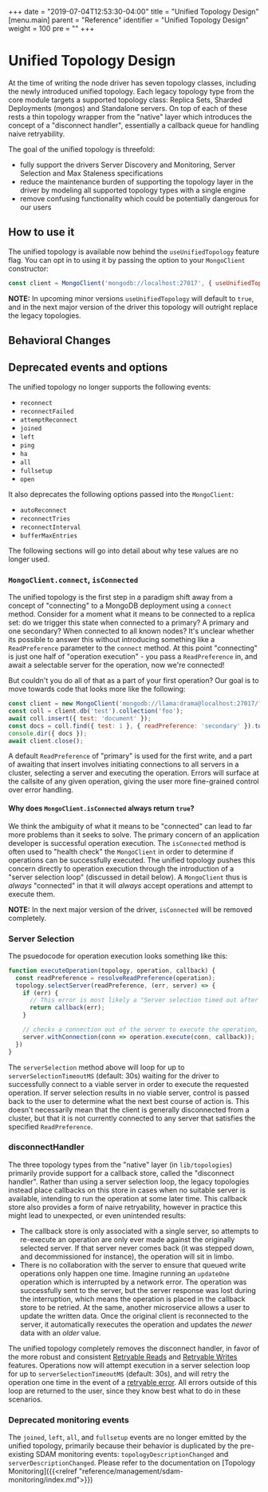 +++
date = "2019-07-04T12:53:30-04:00"
title = "Unified Topology Design"
[menu.main]
  parent = "Reference"
  identifier = "Unified Topology Design"
  weight = 100
  pre = "<i class='fa'></i>"
+++

# Unified Topology Design

At the time of writing the node driver has seven topology classes, including the newly introduced unified topology. Each legacy topology type from the core module targets a supported topology class: Replica Sets, Sharded Deployments (mongos) and Standalone servers. On top of each of these rests a thin topology wrapper from the "native" layer which introduces the concept of a "disconnect handler", essentially a callback queue for handling naive retryability.

The goal of the unified topology is threefold:
  - fully support the drivers Server Discovery and Monitoring, Server Selection and Max Staleness specifications
  - reduce the maintenance burden of supporting the topology layer in the driver by modeling all supported topology types with a single engine
  - remove confusing functionality which could be potentially dangerous for our users

## How to use it

The unified topology is available now behind the `useUnifiedTopology` feature flag. You can opt in to using it by passing the option to your `MongoClient` constructor:

```js
const client = MongoClient('mongodb://localhost:27017', { useUnifiedTopology: true });
```

**NOTE:** In upcoming minor versions `useUnifiedTopology` will default to `true`, and in the next major version of the driver this topology will outright replace the legacy topologies.

## Behavioral Changes

## Deprecated events and options

The unified topology no longer supports the following events:
- `reconnect`
- `reconnectFailed`
- `attemptReconnect`
- `joined`
- `left`
- `ping`
- `ha`
- `all`
- `fullsetup`
- `open`

It also deprecates the following options passed into the `MongoClient`:
- `autoReconnect`
- `reconnectTries`
- `reconnectInterval`
- `bufferMaxEntries`

The following sections will go into detail about why tese values are no longer used.

### `MongoClient.connect`, `isConnected`

The unified topology is the first step in a paradigm shift away from a concept of "connecting" to a MongoDB deployment using a `connect` method. Consider for a moment what it means to be connected to a replica set: do we trigger this state when connected to a primary? A primary and one secondary? When connected to all known nodes? It's unclear whether its possible to answer this without introducing something like a `ReadPreference` parameter to the `connect` method. At this point "connecting" is just one half of "operation execution" - you pass a `ReadPreference` in, and await a selectable server for the operation, now we're connected!

But couldn't you do all of that as a part of your first operation? Our goal is to move towards code that looks more like the following:

```js
const client = new MongoClient('mongodb://llama:drama@localhost:27017/?replicaSet=rs');
const coll = client.db('test').collection('foo');
await coll.insert({ test: 'document' });
const docs = coll.find({ test: 1 }, { readPreference: 'secondary' }).toArray();
console.dir({ docs });
await client.close();
```

A default `ReadPreference` of "primary" is used for the first write, and a part of awaiting that insert involves initiating connections to all servers in a cluster, selecting a server and executing the operation. Errors will surface at the callsite of any given operation, giving the user more fine-grained control over error handling.

#### Why does `MongoClient.isConnected` always return `true`?

We think the ambiguity of what it means to be "connected" can lead to far more problems than it seeks to solve. The primary concern of an application developer is successful operation execution. The `isConnected` method is often used to "health check" the `MongoClient` in order to determine if operations can be successfully executed. The unified topology pushes this concern directly to operation execution through the introduction of a "server selection loop" (discussed in detail below). A `MongoClient` thus is _always_ "connected" in that it will _always_ accept operations and attempt to execute them.

**NOTE:** In the next major version of the driver, `isConnected` will be removed completely.

### Server Selection

The psuedocode for operation execution looks something like this:

```js
function executeOperation(topology, operation, callback) {
  const readPreference = resolveReadPreference(operation);
  topology.selectServer(readPreference, (err, server) => {
    if (err) {
      // This error is most likely a "Server selection timed out after Xms"
      return callback(err);
    }

    // checks a connection out of the server to execute the operation, then checks it back in
    server.withConnection(conn => operation.execute(conn, callback));
  })
}
```

The `serverSelection` method above will loop for up to `serverSelectionTimeoutMS` (default: 30s) waiting for the driver to successfully connect to a viable server in order to execute the requested operation. If server selection results in no viable server, control is passed back to the user to determine what the next best course of action is. This doesn't necessarily mean that the client is generally disconnected from a cluster, but that it is not currently connected to any server that satisfies the specified `ReadPreference`.

### disconnectHandler

The three topology types from the "native" layer (in `lib/topologies`) primarily provide support for a callback store, called the "disconnect handler". Rather than using a server selection loop, the legacy topologies instead place callbacks on this store in cases when no suitable server is available, intending to run the operation at some later time. This callback store also provides a form of naive retryability, however in practice this might lead to unexpected, or even unintended results:
  - The callback store is only associated with a single server, so attempts to re-execute an operation are only ever made against the originally selected server. If that server never comes back (it was stepped down, and decommissioned for instance), the operation will sit in limbo.
  - There is no collaboration with the server to ensure that queued write operations only happen one time. Imagine running an `updateOne` operation which is interrupted by a network error. The operation was successfully sent to the server, but the server response was lost during the interruption, which means the operation is placed in the callback store to be retried. At the same, another microservice allows a user to update the written data. Once the original client is reconnected to the server, it automatically rexecutes the operation and updates the _newer_ data with an _older_ value.

The unified topology completely removes the disconnect handler, in favor of the more robust and consistent [Retryable Reads](https://github.com/mongodb/specifications/blob/master/source/retryable-reads/retryable-reads.rst) and [Retryable Writes](https://github.com/mongodb/specifications/blob/master/source/retryable-writes/retryable-writes.rst) features. Operations now will attempt execution in a server selection loop for up to `serverSelectionTimeoutMS` (default: 30s), and will retry the operation one time in the event of a [retryable error](https://github.com/mongodb/specifications/blob/master/source/retryable-writes/retryable-writes.rst#terms). All errors outside of this loop are returned to the user, since they know best what to do in these scenarios.

### Deprecated monitoring events

The `joined`, `left`, `all`, and `fullsetup` events are no longer emitted by the unified topology, primarily
because their behavior is duplicated by the pre-existing SDAM monitoring events: `topologyDescriptionChanged`
and `serverDescriptionChanged`. Please refer to the documentation on [Topology Monitoring]({{<relref "reference/management/sdam-monitoring/index.md">}})

